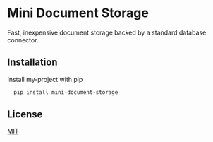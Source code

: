 
# Mini Document Storage

Fast, inexpensive document storage backed by a standard database connector.


## Installation

Install my-project with pip

```bash
  pip install mini-document-storage
```
    
## License

[MIT](https://choosealicense.com/licenses/mit/)

